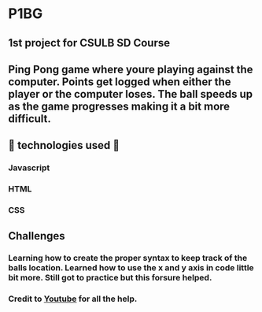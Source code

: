 # P1BG

## 1st project for CSULB SD Course

## Ping Pong game where youre playing against the computer. Points get logged when either the player or the computer loses. The ball speeds up as the game progresses making it a bit more difficult.

## :test_tube:  technologies used :test_tube:

### Javascript
### HTML
### CSS

## Challenges

### Learning how to create the proper syntax to keep track of the balls location. Learned how to use the  x and y axis in code little bit more. Still got to practice but this forsure helped.

### Credit to [Youtube](https://www.youtube.com/) for all the help. 
